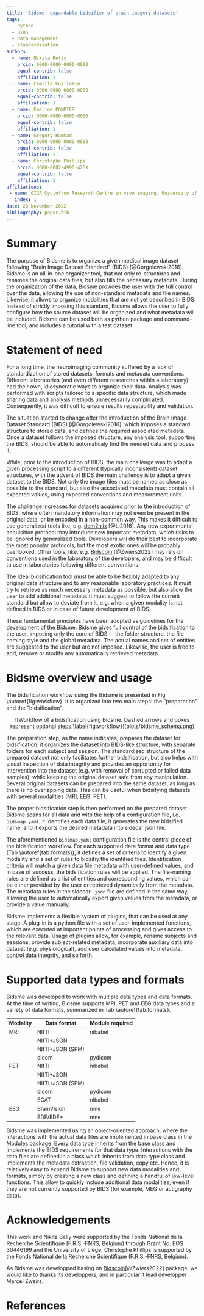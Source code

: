 ```yaml
---
title: 'Bidsme: expandable bidsifier of brain imagery datasets'
tags:
  - Python
  - BIDS
  - data management
  - standardization
authors:
  - name: Nikita Beliy
    orcid: 0000-0000-0000-0000
    equal-contrib: false
    affiliation: 1
  - name: Camille Guillemin
    orcid: 0000-0000-0000-0000
    equal-contrib: false
    affiliation: 1
  - name: Emeline POMMIER
    orcid: 0000-0000-0000-0000
    equal-contrib: false
    affiliation: 1
  - name: Gregory Hammad
    orcid: 0000-0000-0000-0000
    equal-contrib: false
    affiliation: 1
  - name: Christophe Phillips
    orcid: 0000-0002-4990-425X
    equal-contrib: false
    affiliation: 1
affiliations:
 - name: GIGA Cyclotron Research Centre in vivo imaging, University of Liege, Liege, Belgium
   index: 1
date: 23 November 2022
bibliography: paper.bib
---
```


# Summary

The purpose of Bidsme is to organize a given medical image dataset following "Brain Image Dataset Standard" (BIDS) [@Gorgolewski2016]. Bidsme is an all-in-one organizer tool, that not only re-structures and renames the original data files, but also fills the necessary metadata. During the organization of the data, Bidsme provides the user with the full control over the data, allowing the use of non-standard metadata and file names. Likewise, it allows to organize modalities that are not yet described in BIDS. Instead of strictly imposing this standard, Bidsme allows the user to fully configure how the source dataset will be organized and what metadata will be included. Bidsme can be used both as python package and command-line tool, and includes a tutorial with a test dataset.

# Statement of need

For a long time, the neuroimaging community suffered by a lack of standardization of stored datasets, formats and metadata conventions. Different laboratories (and even different researches within a laboratory) had their own, idiosyncratic ways to organize their data. Analysis was performed with scripts tailored to a specific data structure, which made sharing data and analysis methods unnecessarily complicated. Consequently, it was difficult to ensure results repeatability and validation. 

The situation started to change after the introduction of the Brain Image Dataset Standard (BIDS) [@Gorgolewski2016], which imposes a standard structure to stored data, and defines the required associated metadata. Once a dataset follows the imposed structure, any analysis tool, supporting the BIDS, should be able to automaticaly find the needed data and process it.

While, prior to the introduction of BIDS, the main challenge was to adapt a given processing script to a different (typically inconsistent) dataset structures, with the advent of BIDS the main challenge is to adapt a given dataset to the BIDS. Not only the image files must be named as close as possible to the standard, but also the associated metadata must contain all expected values, using expected conventions and measurement units.

The challenge increases for datasets acquired prior to the introduction of BIDS, where often mandatory information may not even be present in the original data, or be encoded in a non-common way. This makes it difficult to use generalized tools like, e.g. [dcm2niix](https://github.com/rordenlab/dcm2niix) [@Li2016]. Any new experimental acquisition protocol may introduce new important metadata, which risks to be ignored by generalized tools. Developers will do their best to incorporate the most popular protocols, but the most exotic ones will be probably overlooked. Other tools, like, e.g. [Bidscoin](https://github.com/Donders-Institute/bidscoin) [@Zwiers2022] may rely on conventions used in the laboratory of the developers, and may be difficult to use in laboratories following different conventions.

The ideal bidsification tool must be able to be flexibly adapted to any original data structure and to any reasonable laboratory practices. It must try to retrieve as much necessary metadata as possible, but also allow the user to add additional metadata. It must suggest to follow the current standard but allow to deviate from it, e.g. when a given modality is not defined in BIDS or in case of future development of BIDS.

These fundamental principles have been adopted as guidelines for the development of the Bidsme. Bidsme gives full control of the bidsification to the user, imposing only the core of BIDS -- the folder structure, the file naming style and the global metadata. The actual names and set of entities are suggested to the user but are not imposed. Likewise, the user is free to add, remove or modify any automatically retrieved metadata.

# Bidsme overview and usage

The bidsification workflow using the Bidsme is presented in Fig \autoref{fig:workflow}. It is organized into two main steps: the "preparation" and the "bidsification".

<center>
![Workflow of a bidsification using Bidsme. Dashed arrows and boxes represent optional steps.\label{fig:workflow}](plots/bidsme_schema.png)
</center>

The preparation step, as the name indicates, prepares the dataset for bidsification: it organizes the dataset into BIDS-like structure, with separate folders for each subject and session. The standardized structure of the prepared dataset not only facilitates further bidsification, but also helps with visual inspection of data integrity and provides an opportunity for intervention into the dataset (e.g. with removal of corrupted or failed data samples), while keeping the original dataset safe from any manipulation. Several original datasets can be prepared into the same dataset, as long as there is no overlapping data.
This can be useful when bidsifying datasets with several modalities (MRI, EEG, PET).

The proper bidsification step is then performed on the prepared dataset. Bidsme scans for all data and with the help of a configuration file, i.e. `bidsmap.yaml`, it identifies each data file, it generates the new bidsified name, and it exports the desired metadata into sidecar json file.

The aforementioned `bidsmap.yaml` configuration file is the central piece of the bidsification workflow. For each supported data format and data type (Tab \autoref{tab:formats}), it defines a set of criteria to identify a given modality and a set of rules to bidsifiy the identified files. Identification criteria will match a given data file metadata with user-defined values, and in case of success, the bidsification rules will be applied. The file-naming rules are defined as a list of entities and corresponding values, which can be either provided by the user or retrieved dynamically from the metadata. The metadata rules in the sidecar `.json` file are defined in the same way, allowing the user to automatically export given values from the metadata, or provide a value manually.

Bidsme implements a flexible system of plugins, that can be used at any stage. A plug-in is a python file with a set of user-implemented functions, which are executed at important points of processing and gives access to the relevant data. Usage of plugins allow, for example, rename subjects and sessions, provide subject-related metadata, incorporate auxiliary data into dataset (e.g. physiological), add user calculated values into metadata, control data integrity, and so forth.

# Supported data types and formats

Bidsme was developed to work with multiple data types and data formats. At the time of writing, Bidsme supports MRI, PET and EEG data types and a variety of data formats, summarized in Tab \autoref{tab:formats}.

<center>

| Modality | Data format | Module required |
| --------     | -----------        | -------------             |
| MRI        | NIfTI            | nibabel              |
|              | NIfTI+JSON  |                           |
|              | NIfTI+JSON (SPM) |                  |
|              | dicom          | pydicom            |
| PET        | NIfTI            | nibabel              |
|              | NIfTI+JSON  |                           |
|              | NIfTI+JSON (SPM) |                  |
|              | dicom          | pydicom             |
|              | ECAT            | nibabel               |
| EEG       | BrainVision   | mne                   |
|              | EDF/EDF+    | mne                   |

</center>

Bidsme was implemented using an object-oriented approach, where the interactions with the actual data files are implemented in base class in the Modules package. Every data type inherits from the base class and implements the BIDS requirements for that data type. Interactions with the data files are defined in a class which inherits from data type class and implements the metadata extraction, file validation, copy etc. Hence, it is relatively easy to expand Bidsme to support new data modalities and formats,  simply by creating a new class and defining a handful of low-level functions. This allow to quickly include additional data modalities, even if they are not currently supported by BIDS (for example, MEG or actigraphy data).

# Acknowledgements

This work and Nikita Beliy were supported by the Fonds National de la Recherche Scientifique (F.R.S.-FNRS, Belgium) through Grant No. EOS 30446199 and the University of Liège. Christophe Phillips is supported by the Fonds National de la Recherche Scientifique (F.R.S.-FNRS, Belgium).

As Bidsme was developped basing on [Bidscoin](https://github.com/Donders-Institute/bidscoin)[@Zwiers2022] package, we would like to thanks its developpers, and in particular it lead developper Marcel Zweirs.

# References